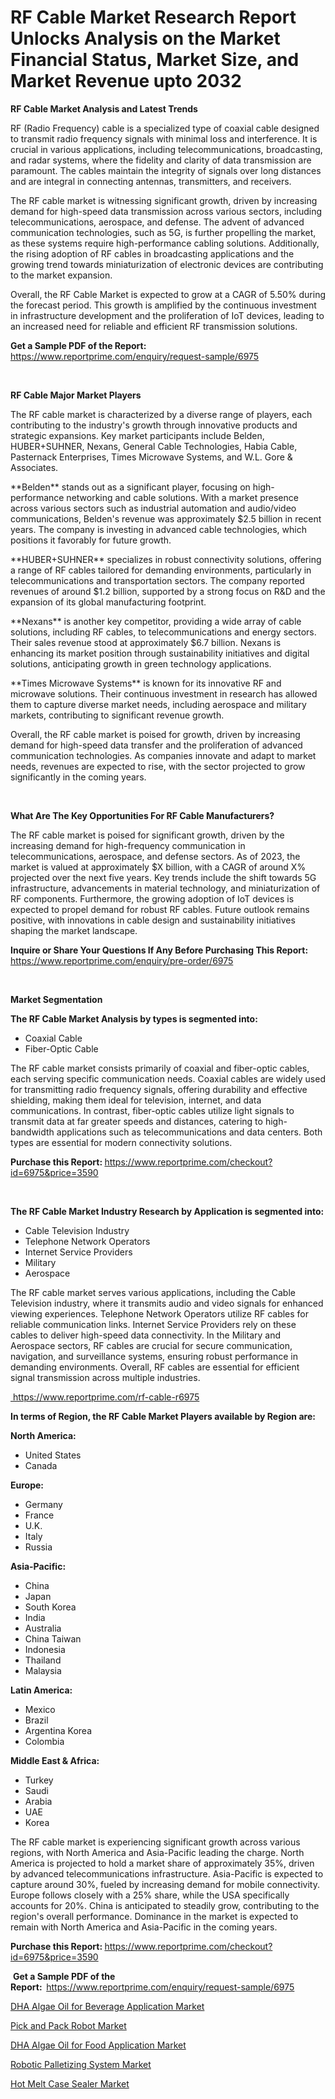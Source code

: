 <p><h1>RF Cable Market Research Report Unlocks Analysis on the Market Financial Status, Market Size, and Market Revenue upto 2032</h1></p><p><strong>RF Cable Market Analysis and Latest Trends</strong></p>
<p><p>RF (Radio Frequency) cable is a specialized type of coaxial cable designed to transmit radio frequency signals with minimal loss and interference. It is crucial in various applications, including telecommunications, broadcasting, and radar systems, where the fidelity and clarity of data transmission are paramount. The cables maintain the integrity of signals over long distances and are integral in connecting antennas, transmitters, and receivers.</p><p>The RF cable market is witnessing significant growth, driven by increasing demand for high-speed data transmission across various sectors, including telecommunications, aerospace, and defense. The advent of advanced communication technologies, such as 5G, is further propelling the market, as these systems require high-performance cabling solutions. Additionally, the rising adoption of RF cables in broadcasting applications and the growing trend towards miniaturization of electronic devices are contributing to the market expansion.</p><p>Overall, the RF Cable Market is expected to grow at a CAGR of 5.50% during the forecast period. This growth is amplified by the continuous investment in infrastructure development and the proliferation of IoT devices, leading to an increased need for reliable and efficient RF transmission solutions.</p></p>
<p><strong>Get a Sample PDF of the Report:&nbsp;</strong> <a href="https://www.reportprime.com/enquiry/request-sample/6975?utm_campaign=2660&utm_medium=2&utm_source=Github&utm_content=ia&utm_term=19032025&utm_id=rf-cable">https://www.reportprime.com/enquiry/request-sample/6975</a></p>
<p>&nbsp;</p>
<p><strong>RF Cable Major Market Players</strong></p>
<p><p>The RF cable market is characterized by a diverse range of players, each contributing to the industry's growth through innovative products and strategic expansions. Key market participants include Belden, HUBER+SUHNER, Nexans, General Cable Technologies, Habia Cable, Pasternack Enterprises, Times Microwave Systems, and W.L. Gore & Associates.</p><p>**Belden** stands out as a significant player, focusing on high-performance networking and cable solutions. With a market presence across various sectors such as industrial automation and audio/video communications, Belden's revenue was approximately $2.5 billion in recent years. The company is investing in advanced cable technologies, which positions it favorably for future growth.</p><p>**HUBER+SUHNER** specializes in robust connectivity solutions, offering a range of RF cables tailored for demanding environments, particularly in telecommunications and transportation sectors. The company reported revenues of around $1.2 billion, supported by a strong focus on R&D and the expansion of its global manufacturing footprint.</p><p>**Nexans** is another key competitor, providing a wide array of cable solutions, including RF cables, to telecommunications and energy sectors. Their sales revenue stood at approximately $6.7 billion. Nexans is enhancing its market position through sustainability initiatives and digital solutions, anticipating growth in green technology applications.</p><p>**Times Microwave Systems** is known for its innovative RF and microwave solutions. Their continuous investment in research has allowed them to capture diverse market needs, including aerospace and military markets, contributing to significant revenue growth.</p><p>Overall, the RF cable market is poised for growth, driven by increasing demand for high-speed data transfer and the proliferation of advanced communication technologies. As companies innovate and adapt to market needs, revenues are expected to rise, with the sector projected to grow significantly in the coming years.</p></p>
<p>&nbsp;</p>
<p><strong>What Are The Key Opportunities For RF Cable Manufacturers?</strong></p>
<p><p>The RF cable market is poised for significant growth, driven by the increasing demand for high-frequency communication in telecommunications, aerospace, and defense sectors. As of 2023, the market is valued at approximately $X billion, with a CAGR of around X% projected over the next five years. Key trends include the shift towards 5G infrastructure, advancements in material technology, and miniaturization of RF components. Furthermore, the growing adoption of IoT devices is expected to propel demand for robust RF cables. Future outlook remains positive, with innovations in cable design and sustainability initiatives shaping the market landscape.</p></p>
<p><strong>Inquire or Share Your Questions If Any Before Purchasing This Report:</strong> <a href="https://www.reportprime.com/enquiry/pre-order/6975?utm_campaign=2660&utm_medium=2&utm_source=Github&utm_content=ia&utm_term=19032025&utm_id=rf-cable">https://www.reportprime.com/enquiry/pre-order/6975</a></p>
<p>&nbsp;</p>
<p><strong>Market Segmentation</strong></p>
<p><strong>The RF Cable Market Analysis by types is segmented into:</strong></p>
<p><ul><li>Coaxial Cable</li><li>Fiber-Optic Cable</li></ul></p>
<p><p>The RF cable market consists primarily of coaxial and fiber-optic cables, each serving specific communication needs. Coaxial cables are widely used for transmitting radio frequency signals, offering durability and effective shielding, making them ideal for television, internet, and data communications. In contrast, fiber-optic cables utilize light signals to transmit data at far greater speeds and distances, catering to high-bandwidth applications such as telecommunications and data centers. Both types are essential for modern connectivity solutions.</p></p>
<p><strong>Purchase this Report:&nbsp;</strong><a href="https://www.reportprime.com/checkout?id=6975&price=3590&utm_campaign=2660&utm_medium=2&utm_source=Github&utm_content=ia&utm_term=19032025&utm_id=rf-cable">https://www.reportprime.com/checkout?id=6975&price=3590</a></p>
<p>&nbsp;</p>
<p><strong>The RF Cable Market Industry Research by Application is segmented into:</strong></p>
<p><ul><li>Cable Television Industry</li><li>Telephone Network Operators</li><li>Internet Service Providers</li><li>Military</li><li>Aerospace</li></ul></p>
<p><p>The RF cable market serves various applications, including the Cable Television industry, where it transmits audio and video signals for enhanced viewing experiences. Telephone Network Operators utilize RF cables for reliable communication links. Internet Service Providers rely on these cables to deliver high-speed data connectivity. In the Military and Aerospace sectors, RF cables are crucial for secure communication, navigation, and surveillance systems, ensuring robust performance in demanding environments. Overall, RF cables are essential for efficient signal transmission across multiple industries.</p></p>
<p><a href="https://www.reportprime.com/rf-cable-r6975?utm_campaign=2660&utm_medium=2&utm_source=Github&utm_content=ia&utm_term=19032025&utm_id=rf-cable">&nbsp;https://www.reportprime.com/rf-cable-r6975</a></p>
<p><strong>In terms of Region, the RF Cable Market Players available by Region are:</strong></p>
<p>
    <p> <strong> North America: </strong>
        <ul>
            <li>United States</li>
            <li>Canada</li>
        </ul>
        </p> 
    <p> <strong> Europe: </strong>
        <ul>
            <li>Germany</li>
            <li>France</li>
            <li>U.K.</li>
            <li>Italy</li>
            <li>Russia</li>
        </ul>
        </p> 
    <p> <strong> Asia-Pacific: </strong>
        <ul>
            <li>China</li>
            <li>Japan</li>
            <li>South Korea</li>
            <li>India</li>
            <li>Australia</li>
            <li>China Taiwan</li>
            <li>Indonesia</li>
            <li>Thailand</li>
            <li>Malaysia</li>
        </ul>
        </p> 
    <p> <strong> Latin America: </strong>
        <ul>
            <li>Mexico</li>
            <li>Brazil</li>
            <li>Argentina Korea</li>
            <li>Colombia</li>
        </ul>
        </p> 
    <p> <strong> Middle East & Africa: </strong>
        <ul>
            <li>Turkey</li>
            <li>Saudi</li>
            <li>Arabia</li>
            <li>UAE</li>
            <li>Korea</li>
        </ul>
    </p>
    </p>
<p><p>The RF cable market is experiencing significant growth across various regions, with North America and Asia-Pacific leading the charge. North America is projected to hold a market share of approximately 35%, driven by advanced telecommunications infrastructure. Asia-Pacific is expected to capture around 30%, fueled by increasing demand for mobile connectivity. Europe follows closely with a 25% share, while the USA specifically accounts for 20%. China is anticipated to steadily grow, contributing to the region's overall performance. Dominance in the market is expected to remain with North America and Asia-Pacific in the coming years.</p></p>
<p><strong>Purchase this Report: </strong><a href="https://www.reportprime.com/checkout?id=6975&price=3590&utm_campaign=2660&utm_medium=2&utm_source=Github&utm_content=ia&utm_term=19032025&utm_id=rf-cable">https://www.reportprime.com/checkout?id=6975&price=3590</a></p>
<p>&nbsp;<strong>Get a Sample PDF of the Report:&nbsp;&nbsp;</strong><a href="https://www.reportprime.com/enquiry/request-sample/6975?utm_campaign=2660&utm_medium=2&utm_source=Github&utm_content=ia&utm_term=19032025&utm_id=rf-cable">https://www.reportprime.com/enquiry/request-sample/6975</a></p>
<p><strong></strong></p>
<p><p><a href="https://github.com/lamlebienz7j/Market-Research-Report-List-1/blob/main/dha-algae-oil-for-beverage-application-market.md?utm_campaign=2660&utm_medium=2&utm_source=Github&utm_content=ia&utm_term=19032025&utm_id=rf-cable">DHA Algae Oil for Beverage Application Market</a></p><p><a href="https://www.linkedin.com/pulse/analysis-current-state-future-growth-potential-pick-pack-xkzuf?utm_campaign=2660&utm_medium=2&utm_source=Github&utm_content=ia&utm_term=19032025&utm_id=rf-cable">Pick and Pack Robot Market</a></p><p><a href="https://github.com/haajipauget/Market-Research-Report-List-1/blob/main/dha-algae-oil-for-food-application-market.md?utm_campaign=2660&utm_medium=2&utm_source=Github&utm_content=ia&utm_term=19032025&utm_id=rf-cable">DHA Algae Oil for Food Application Market</a></p><p><a href="https://www.linkedin.com/pulse/robotic-palletizing-system-market-projected-cagr-74-from-kp6yf?utm_campaign=2660&utm_medium=2&utm_source=Github&utm_content=ia&utm_term=19032025&utm_id=rf-cable">Robotic Palletizing System Market</a></p><p><a href="https://www.linkedin.com/pulse/hot-melt-case-sealer-market-global-insights-sales-jqj9f?utm_campaign=2660&utm_medium=2&utm_source=Github&utm_content=ia&utm_term=19032025&utm_id=rf-cable">Hot Melt Case Sealer Market</a></p></p>